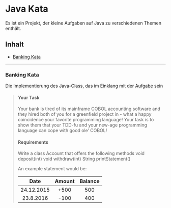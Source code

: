 # Java Kata
Es ist ein Projekt, der kleine Aufgaben auf Java zu verschiedenen Themen enthält.

## Inhalt

- [Banking Kata](#BankingKata)

----------------

### Banking Kata
Die Implementierung des Java-Class, das im Einklang mit der [Aufgabe](http://kata-log.rocks/banking-kata) sein

> #### Your Task
>Your bank is tired of its mainframe COBOL accounting software and they hired both of you for a greenfield project in - what a happy coincidence
>your favorite programming language!
Your task is to show them that your TDD-fu and your new-age programming language can cope with good ole’ COBOL!
>#### Requirements
>Write a class Account that offers the following methods void deposit(int) void withdraw(int) String printStatement()
>
>An example statement would be:
>
>| Date     | Amount   | Balance  |
>|:--------:|:--------:|:--------:|
>|24.12.2015|   +500   |   500    |
>|23.8.2016 |   -100   |   400    |

